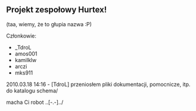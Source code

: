 Projekt zespołowy Hurtex!
-----------------------------
(taa, wiemy, że to głupia nazwa :P)

Członkowie:

- _TdroL
- amos001
- kamilklw
- arczi 
- mks911

2010.03.18 14:16 - [TdroL] przeniosłem pliki dokumentacji, pomocnicze, itp. do katalogu schema/

macha Ci robot \..[-.-]../